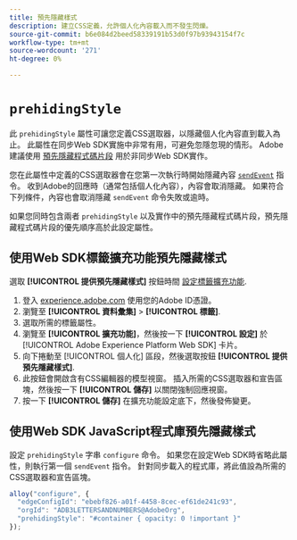 ```yaml
---
title: 預先隱藏樣式
description: 建立CSS定義，允許個人化內容載入而不發生閃爍。
source-git-commit: b6e084d2beed58339191b53d0f97b93943154f7c
workflow-type: tm+mt
source-wordcount: '271'
ht-degree: 0%

---
```


# `prehidingStyle`

此 `prehidingStyle` 屬性可讓您定義CSS選取器，以隱藏個人化內容直到載入為止。 此屬性在同步Web SDK實施中非常有用，可避免忽隱忽現的情形。 Adobe建議使用 [預先隱藏程式碼片段](../../personalization/manage-flicker.md) 用於非同步Web SDK實作。

您在此屬性中定義的CSS選取器會在您第一次執行時開始隱藏內容 [`sendEvent`](../sendevent/overview.md) 指令。 收到Adobe的回應時（通常包括個人化內容），內容會取消隱藏。 如果符合下列條件，內容也會取消隱藏 `sendEvent` 命令失敗或逾時。

如果您同時包含兩者 `prehidingStyle` 以及實作中的預先隱藏程式碼片段，預先隱藏程式碼片段的優先順序高於此設定屬性。

## 使用Web SDK標籤擴充功能預先隱藏樣式

選取 **[!UICONTROL 提供預先隱藏樣式]** 按鈕時間 [設定標籤擴充功能](/help/tags/extensions/client/web-sdk/web-sdk-extension-configuration.md).

1. 登入 [experience.adobe.com](https://experience.adobe.com) 使用您的Adobe ID憑證。
1. 瀏覽至 **[!UICONTROL 資料彙集]** > **[!UICONTROL 標籤]**.
1. 選取所需的標籤屬性。
1. 瀏覽至 **[!UICONTROL 擴充功能]**，然後按一下 **[!UICONTROL 設定]** 於 [!UICONTROL Adobe Experience Platform Web SDK] 卡片。
1. 向下捲動至 [!UICONTROL 個人化] 區段，然後選取按鈕 **[!UICONTROL 提供預先隱藏樣式]**.
1. 此按鈕會開啟含有CSS編輯器的模型視窗。 插入所需的CSS選取器和宣告區塊，然後按一下 **[!UICONTROL 儲存]** 以關閉強制回應視窗。
1. 按一下 **[!UICONTROL 儲存]** 在擴充功能設定底下，然後發佈變更。

## 使用Web SDK JavaScript程式庫預先隱藏樣式

設定 `prehidingStyle` 字串 `configure` 命令。 如果您在設定Web SDK時省略此屬性，則執行第一個 `sendEvent` 指令。 針對同步載入的程式庫，將此值設為所需的CSS選取器和宣告區塊。

```js
alloy("configure", {
  "edgeConfigId": "ebebf826-a01f-4458-8cec-ef61de241c93",
  "orgId": "ADB3LETTERSANDNUMBERS@AdobeOrg",
  "prehidingStyle": "#container { opacity: 0 !important }"
});
```
